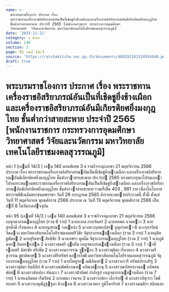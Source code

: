 ```yaml
---
name: >-
  พระบรมราชโองการ ประกาศ เรื่อง
  พระราชทานเครื่องราชอิสริยาภรณ์อันเป็นที่เชิดชูยิ่งช้างเผือกและเครื่องราชอิสริยาภรณ์อันมีเกียรติยศยิ่งมงกุฎไทย
  ชั้นต่ำกว่าสายสะพาย ประจำปี 2565 [พนักงานราชการ กระทรวงการอุดมศึกษา 
  วิทยาศาสตร์  วิจัยและนวัตกรรม มหาวิทยาลัยเทคโนโลยีราชมงคลสุวรรณภูมิ]
date: '2023-11-21'
category: ข พิเศษ
volume: 140
section: 3
page: 95 เล่มที่ 14/3
source: 'https://ratchakitcha.soc.go.th/documents/488292101524554568.pdf'
draft: true
---
```


# พระบรมราชโองการ ประกาศ เรื่อง พระราชทานเครื่องราชอิสริยาภรณ์อันเป็นที่เชิดชูยิ่งช้างเผือกและเครื่องราชอิสริยาภรณ์อันมีเกียรติยศยิ่งมงกุฎไทย ชั้นต่ำกว่าสายสะพาย ประจำปี 2565 [พนักงานราชการ กระทรวงการอุดมศึกษา  วิทยาศาสตร์  วิจัยและนวัตกรรม มหาวิทยาลัยเทคโนโลยีราชมงคลสุวรรณภูมิ]

หน้า 1 (เลมที่ 14/3 ) เลม 140 ตอนพิเศษ 3 ข ราชกิจจานุเบกษา 21 พฤศจิกายน 2566 ประกาศ เรื่อง พระราชทานเครื่องราชอิสริยาภรณอันเป็นที่เชิดชูยิ่งชางเผือก และเครื่องราชอิสริยาภรณอันมีเกียรติยศยิ่งมงกุฎไทย ชั้นต่ํากวาสายสะพาย ประจําป 2565 ทรงพระกรุณาโปรดเกลาโปรดกระหมอมพระราชทานเครื่องราชอิสริยาภรณอันเป็นที่เชิดชูยิ่งชางเผือก และเครื่องราชอิสริยาภรณอันมีเกียรติยศยิ่งมงกุฎไทย ชั้นต่ํากวาสายสะพาย รวมทั้งสิ้น 403 , 981 ราย เนื่องในโอกาสพระราชพิธีเฉลิมพระชนมพรรษา วันที่ 28 กรกฎาคม 2565 ดังรายนามทายประกาศนี้ ทั้งนี้ ตั้งแต่วันที่ 11 พฤศจิกายน พุทธศักราช 2566 ประกาศ ณ วันที่ 13 พฤศจิกายน พุทธศักราช 2566 เป็นปที่ 8 ในรัชกาลปจจุบัน

หน้า 95 (เลมที่ 14/3 ) เลม 140 ตอนพิเศษ 3 ข ราชกิจจานุเบกษา 21 พฤศจิกายน 2566 เบญจมาภรณมงกุฎไทย (รวม 6 ราย) 1 นายคงกช กาบจันทร์ 2 นายทศพล อวดหาว 3 นายสุรศักดิ์ เรือนทอง 4 นายอนุสรณ วงคแปง 5 นางสาวกุลพรภัสร บุญกําพรา 6 นางจุฑารัตน์ จีนดวง มหาวิทยาลัยเทคโนโลยีราชมงคลศรีวิชัย จัตุรถาภรณชางเผือก (รวม 3 ราย) 1 นายดุสิต ชูพันธ 2 นายสุรินทร สิทธิชัย 3 นางเกษรา พูลติ้ม จัตุรถาภรณมงกุฎไทย (รวม 2 ราย) 1 นายภูมินทร อินทรแปน 2 นางสาวสดศรี อุยกิ้ม เบญจมาภรณชางเผือก (รวม 5 ราย) 1 วาที่รอยตรี ฉัตรชัย ศรีเพิ่ม 2 นางสาวกนกวรรณ จูหอง 3 นางสาวชุติมา เรืองทอง 4 นางสาวตรีสุวรรณ ชูชาติพงษ 5 นางสาวศิริทรัพย์ คลายโพธิ์ มหาวิทยาลัยเทคโนโลยีราชมงคลสุวรรณภูมิ จัตุรถาภรณมงกุฎไทย (รวม 7 ราย) 1 นายไพฑูรย มณีอินทร 2 นางสาวเกวรี ทรัพย์ประเสริฐ 3 นางสาวชุติมา ยินดีทีป 4 นางสาวณพัศศิกาณฑ อภิพงศภานุ 5 นางสาวณภัสทรกานต อภิษธนพัสส 6 นางสาวนัทปภา หันนะเว 7 นางสาวน้ําทิพย์ กําลังรูป เบญจมาภรณชางเผือก (รวม 7 ราย) 1 นายเฉลิมพล เริ่มรัตน์ 2 นายพนา เจนจบ 3 นางสาวกติกา เล็กจําป 4 นางสาวกัญวรา โพธิ์ทองคํา 5 นางสาวเกตุณัฏฐฐดา ผิวออน 6 นางสาวนาตยา ภูมิโคกรักษ์ 7 นางสาวมณธิรา สนิทแสง
